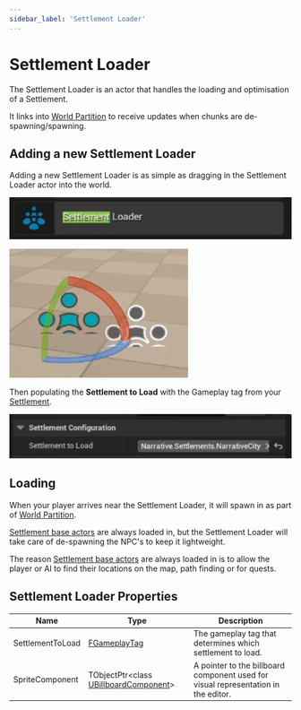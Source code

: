 ```yaml
---
sidebar_label: 'Settlement Loader'
---
```


# Settlement Loader

The Settlement Loader is an actor that handles the loading and optimisation of a Settlement. 

It links into [World Partition](https://dev.epicgames.com/documentation/en-us/unreal-engine/world-partition-in-unreal-engine) to receive updates when chunks are de-spawning/spawning.

## Adding a new Settlement Loader

Adding a new Settlement Loader is as simple as dragging in the Settlement Loader actor into the world. 

![loader-actor.png](/img/pro/settlements/loader/loader-actor.png)

![loader-actor-place.png](/img/pro/settlements/loader/loader-actor-place.png)

Then populating the **Settlement to Load** with the Gameplay tag from your [Settlement](../settlements/index.md).

![loader-gameplaytag.png](/img/pro/settlements/loader/loader-gameplaytag.png)

## Loading

When your player arrives near the Settlement Loader, it will spawn in as part of [World Partition](https://dev.epicgames.com/documentation/en-us/unreal-engine/world-partition-in-unreal-engine).

[Settlement base actors](../settlements/index.md) are always loaded in, but the Settlement Loader will take care of de-spawning the NPC's to keep it lightweight.

The reason [Settlement base actors](../settlements/index.md) are always loaded in is to allow the player or AI to find their locations on the map, path finding or for quests.

## Settlement Loader Properties

| Name             | Type                                                                                                                                                     | Description                                                                        |
|------------------|----------------------------------------------------------------------------------------------------------------------------------------------------------|------------------------------------------------------------------------------------|
| SettlementToLoad | [FGameplayTag](https://dev.epicgames.com/documentation/en-us/unreal-engine/using-gameplay-tags-in-unreal-engine)                                         | The gameplay tag that determines which settlement to load.                         |
| SpriteComponent  | TObjectPtr\<class [UBillboardComponent](https://dev.epicgames.com/documentation/en-us/unreal-engine/API/Runtime/Engine/Components/UBillboardComponent)\> | A pointer to the billboard component used for visual representation in the editor. |
